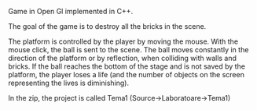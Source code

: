 Game in Open Gl implemented in C++.

The goal of the game is to destroy all the bricks in the scene.

The platform is controlled by the player by moving the mouse. With the mouse click, the ball is sent to the scene. The ball moves constantly in the direction of the platform or by reflection, when colliding with walls and bricks. If the ball reaches the bottom of the stage and is not saved by the platform, the player loses a life (and the number of objects on the screen representing the lives is diminishing).


In the zip, the project is called Tema1 (Source->Laboratoare->Tema1)

